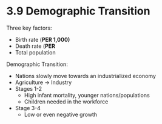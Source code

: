 # 3\.9 Demographic Transition

Three key factors:

- Birth rate (**PER 1,000)**
- Death rate (**PER** 
- Total population

Demographic Transition:

- Nations slowly move towards an industrialized economy
- Agriculture -> Industry
- Stages 1-2
  - High infant mortality, younger nations/populations
  - Children needed in the workforce
- Stage 3-4
  - Low or even negative growth